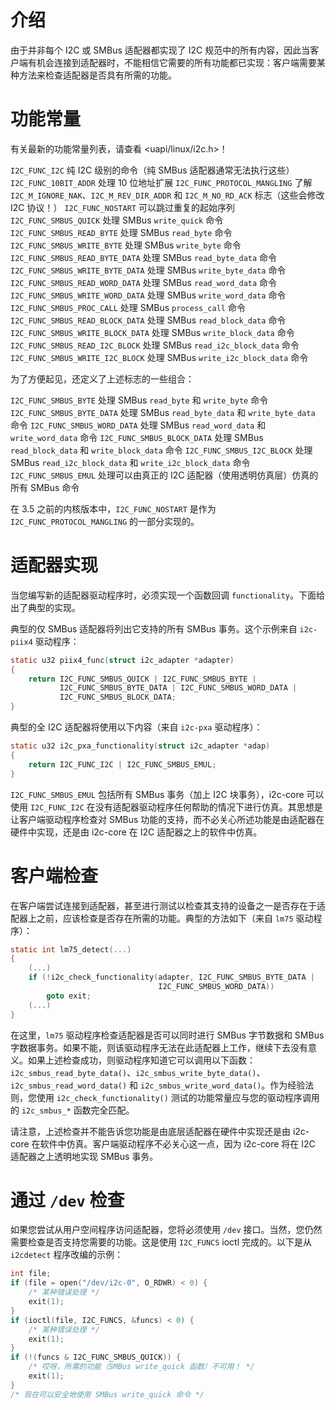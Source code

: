 # 介绍

由于并非每个 I2C 或 SMBus 适配器都实现了 I2C 规范中的所有内容，因此当客户端有机会连接到适配器时，不能相信它需要的所有功能都已实现：客户端需要某种方法来检查适配器是否具有所需的功能。

# 功能常量

有关最新的功能常量列表，请查看 <uapi/linux/i2c.h>！

  `I2C_FUNC_I2C`  纯 I2C 级别的命令（纯 SMBus 适配器通常无法执行这些）
  `I2C_FUNC_10BIT_ADDR`  处理 10 位地址扩展
  `I2C_FUNC_PROTOCOL_MANGLING`  了解 `I2C_M_IGNORE_NAK`、`I2C_M_REV_DIR_ADDR` 和 `I2C_M_NO_RD_ACK` 标志（这些会修改 I2C 协议！）
  `I2C_FUNC_NOSTART`  可以跳过重复的起始序列
  `I2C_FUNC_SMBUS_QUICK`  处理 SMBus `write_quick` 命令
  `I2C_FUNC_SMBUS_READ_BYTE`  处理 SMBus `read_byte` 命令
  `I2C_FUNC_SMBUS_WRITE_BYTE`  处理 SMBus `write_byte` 命令
  `I2C_FUNC_SMBUS_READ_BYTE_DATA`  处理 SMBus `read_byte_data` 命令
  `I2C_FUNC_SMBUS_WRITE_BYTE_DATA`  处理 SMBus `write_byte_data` 命令
  `I2C_FUNC_SMBUS_READ_WORD_DATA`  处理 SMBus `read_word_data` 命令
  `I2C_FUNC_SMBUS_WRITE_WORD_DATA`  处理 SMBus `write_word_data` 命令
  `I2C_FUNC_SMBUS_PROC_CALL`  处理 SMBus `process_call` 命令
  `I2C_FUNC_SMBUS_READ_BLOCK_DATA`  处理 SMBus `read_block_data` 命令
  `I2C_FUNC_SMBUS_WRITE_BLOCK_DATA`  处理 SMBus `write_block_data` 命令
  `I2C_FUNC_SMBUS_READ_I2C_BLOCK`  处理 SMBus `read_i2c_block_data` 命令
  `I2C_FUNC_SMBUS_WRITE_I2C_BLOCK`  处理 SMBus `write_i2c_block_data` 命令

为了方便起见，还定义了上述标志的一些组合：

  `I2C_FUNC_SMBUS_BYTE`  处理 SMBus `read_byte` 和 `write_byte` 命令
  `I2C_FUNC_SMBUS_BYTE_DATA`  处理 SMBus `read_byte_data` 和 `write_byte_data` 命令
  `I2C_FUNC_SMBUS_WORD_DATA`  处理 SMBus `read_word_data` 和 `write_word_data` 命令
  `I2C_FUNC_SMBUS_BLOCK_DATA`  处理 SMBus `read_block_data` 和 `write_block_data` 命令
  `I2C_FUNC_SMBUS_I2C_BLOCK`  处理 SMBus `read_i2c_block_data` 和 `write_i2c_block_data` 命令
  `I2C_FUNC_SMBUS_EMUL`  处理可以由真正的 I2C 适配器（使用透明仿真层）仿真的所有 SMBus 命令

在 3.5 之前的内核版本中，`I2C_FUNC_NOSTART` 是作为 `I2C_FUNC_PROTOCOL_MANGLING` 的一部分实现的。

# 适配器实现

当您编写新的适配器驱动程序时，必须实现一个函数回调 `functionality`。下面给出了典型的实现。

典型的仅 SMBus 适配器将列出它支持的所有 SMBus 事务。这个示例来自 `i2c-piix4` 驱动程序：

```c
static u32 piix4_func(struct i2c_adapter *adapter)
{
    return I2C_FUNC_SMBUS_QUICK | I2C_FUNC_SMBUS_BYTE |
           I2C_FUNC_SMBUS_BYTE_DATA | I2C_FUNC_SMBUS_WORD_DATA |
           I2C_FUNC_SMBUS_BLOCK_DATA;
}
```

典型的全 I2C 适配器将使用以下内容（来自 `i2c-pxa` 驱动程序）：

```c
static u32 i2c_pxa_functionality(struct i2c_adapter *adap)
{
    return I2C_FUNC_I2C | I2C_FUNC_SMBUS_EMUL;
}
```

`I2C_FUNC_SMBUS_EMUL` 包括所有 SMBus 事务（加上 I2C 块事务），i2c-core 可以使用 `I2C_FUNC_I2C` 在没有适配器驱动程序任何帮助的情况下进行仿真。其思想是让客户端驱动程序检查对 SMBus 功能的支持，而不必关心所述功能是由适配器在硬件中实现，还是由 i2c-core 在 I2C 适配器之上的软件中仿真。

# 客户端检查

在客户端尝试连接到适配器，甚至进行测试以检查其支持的设备之一是否存在于适配器上之前，应该检查是否存在所需的功能。典型的方法如下（来自 `lm75` 驱动程序）：

```c
static int lm75_detect(...)
{
    (...)
    if (!i2c_check_functionality(adapter, I2C_FUNC_SMBUS_BYTE_DATA |
                                 I2C_FUNC_SMBUS_WORD_DATA))
        goto exit;
    (...)
}
```

在这里，`lm75` 驱动程序检查适配器是否可以同时进行 SMBus 字节数据和 SMBus 字数据事务。如果不能，则该驱动程序无法在此适配器上工作，继续下去没有意义。如果上述检查成功，则驱动程序知道它可以调用以下函数：`i2c_smbus_read_byte_data()`、`i2c_smbus_write_byte_data()`、`i2c_smbus_read_word_data()` 和 `i2c_smbus_write_word_data()`。作为经验法则，您使用 `i2c_check_functionality()` 测试的功能常量应与您的驱动程序调用的 `i2c_smbus_*` 函数完全匹配。

请注意，上述检查并不能告诉您功能是由底层适配器在硬件中实现还是由 i2c-core 在软件中仿真。客户端驱动程序不必关心这一点，因为 i2c-core 将在 I2C 适配器之上透明地实现 SMBus 事务。

# 通过 `/dev` 检查

如果您尝试从用户空间程序访问适配器，您将必须使用 `/dev` 接口。当然，您仍然需要检查是否支持您需要的功能。这是使用 `I2C_FUNCS` ioctl 完成的。以下是从 `i2cdetect` 程序改编的示例：

```c
int file;
if (file = open("/dev/i2c-0", O_RDWR) < 0) {
    /* 某种错误处理 */
    exit(1);
}
if (ioctl(file, I2C_FUNCS, &funcs) < 0) {
    /* 某种错误处理 */
    exit(1);
}
if (!(funcs & I2C_FUNC_SMBUS_QUICK)) {
    /* 哎呀，所需的功能（SMBus write_quick 函数）不可用！ */
    exit(1);
}
/* 现在可以安全地使用 SMBus write_quick 命令 */
```